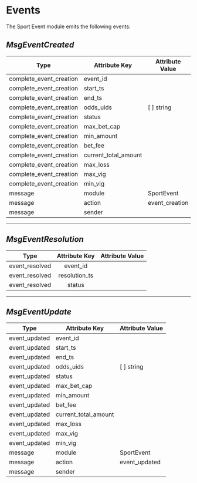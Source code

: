 # **Events**

The Sport Event module emits the following events:

## *MsgEventCreated*

| **Type**        	         | **Attribute Key** 	 | **Attribute Value** 	 |
|----------------------------|-----------------------|-----------------------|
| complete_event_creation 	 | event_id       	     | 	                     |
| complete_event_creation 	 | start_ts     	     | 	                     |
| complete_event_creation    | end_ts                |                       |
| complete_event_creation    | odds_uids             | [ ] string            |
| complete_event_creation    | status                |                       |
| complete_event_creation    | max_bet_cap           |                       |
| complete_event_creation    | min_amount            |                       |
| complete_event_creation    | bet_fee               |                       |
| complete_event_creation    | current_total_amount  |                       |
| complete_event_creation    | max_loss              |                       |
| complete_event_creation    | max_vig               |                       |
| complete_event_creation    | min_vig               |                       |
| message       	         | module          	     | SportEvent 	         |
| message       	         | action          	     | event_creation     	 |
| message       	         | sender          	     |                   	 |

---

## *MsgEventResolution*

|   **Type**   	     |     **Attribute Key** 	     | **Attribute Value** 	   |
|:------------------:|:-----------------------------:|:-----------------------:|
| event_resolved 	 |     event_id          	     |           	           |
| event_resolved 	 | resolution_ts             	 |           	           |
| event_resolved 	 |    status             	     |           	           |

---

## *MsgEventUpdate*

| **Type**        	         | **Attribute Key** 	 | **Attribute Value** 	 |
|----------------------------|-----------------------|-----------------------|
| event_updated 	         | event_id       	     | 	                     |
| event_updated 	         | start_ts     	     | 	                     |
| event_updated 	         | end_ts                |                       |
| event_updated              | odds_uids             | [ ] string            |
| event_updated              | status                |                       |
| event_updated              | max_bet_cap           |                       |
| event_updated              | min_amount            |                       |
| event_updated              | bet_fee               |                       |
| event_updated              | current_total_amount  |                       |
| event_updated              | max_loss              |                       |
| event_updated              | max_vig               |                       |
| event_updated              | min_vig               |                       |
| message       	         | module          	     | SportEvent 	         |
| message       	         | action          	     | event_updated     	 |
| message       	         | sender          	     |                   	 |
